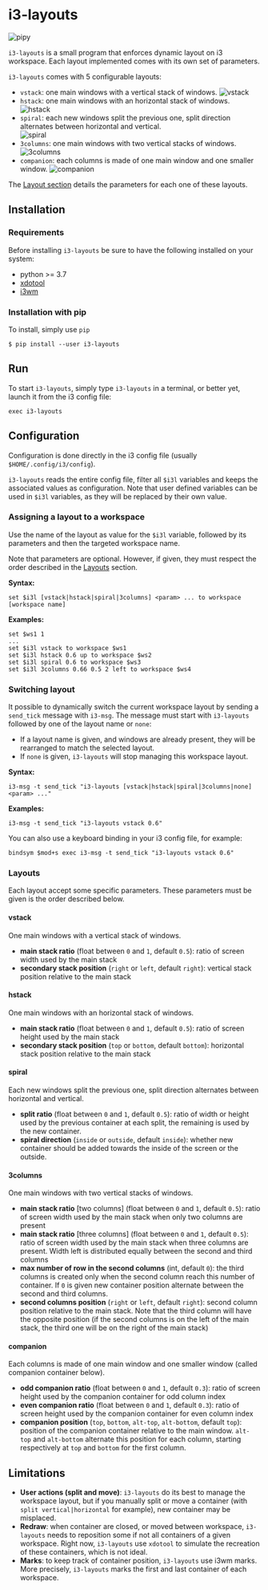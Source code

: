 # i3-layouts

![pipy](https://github.com/eliep/i3-layouts/workflows/Publish/badge.svg)

`i3-layouts` is a small program that enforces dynamic layout on i3 workspace. 
Each layout implemented comes with its own set of parameters. 

`i3-layouts` comes with 5 configurable layouts: 
- `vstack`: one main windows with a vertical stack of windows.
![vstack](./img/vstack.png)
- `hstack`: one main windows with an horizontal stack of windows.
![hstack](./img/hstack.png)
- `spiral`: each new windows split the previous one, split direction alternates between
horizontal and vertical.  
![spiral](./img/spiral.png)
- `3columns`: one main windows with two vertical stacks of windows.
![3columns](./img/3columns.png)
- `companion`: each columns is made of one main window and one smaller window.
![companion](./img/companion.png)

The [Layout section](#layouts) details the parameters for each one of these layouts. 

## Installation

### Requirements
Before installing `i3-layouts` be sure to have the following installed on your system:

* python >= 3.7
* [xdotool](https://www.semicomplete.com/projects/xdotool/)
* [i3wm](https://i3wm.org/)


### Installation with pip
To install, simply use `pip`

```
$ pip install --user i3-layouts
```

## Run
To start `i3-layouts`, simply type `i3-layouts` in a terminal,
or better yet, launch it from the i3 config file:

```
exec i3-layouts
```

## Configuration
Configuration is done directly in the i3 config file (usually `$HOME/.config/i3/config`).

`i3-layouts` reads the entire config file, filter all `$i3l` variables and 
keeps the associated values as configuration. Note that user defined variables can be used
in `$i3l` variables, as they will be replaced by their own value.

### Assigning a layout to a workspace
Use the name of the layout as value for the `$i3l` variable, followed by its parameters and 
then the targeted workspace name.

Note that parameters are optional. However, if given, they must respect the order described 
in the [Layouts](#layouts) section.

**Syntax:**

```
set $i3l [vstack|hstack|spiral|3columns] <param> ... to workspace [workspace name]
```

**Examples:**

```
set $ws1 1
...
set $i3l vstack to workspace $ws1
set $i3l hstack 0.6 up to workspace $ws2
set $i3l spiral 0.6 to workspace $ws3
set $i3l 3columns 0.66 0.5 2 left to workspace $ws4
```


### Switching layout

It possible to dynamically switch the current workspace layout by sending a `send_tick`
message with `i3-msg`. The message must start with `i3-layouts` 
followed by one of the layout name or `none`:

- If a layout name is given, and windows are already present, 
they will be rearranged to match the selected layout.   
- If `none` is given, `i3-layouts` will stop managing this workspace layout.  

**Syntax:**

```
i3-msg -t send_tick "i3-layouts [vstack|hstack|spiral|3columns|none] <param> ..."
```
 
**Examples:**

```
i3-msg -t send_tick "i3-layouts vstack 0.6"
```

You can also use a keyboard binding in your i3 config file, for example:
 
```
bindsym $mod+s exec i3-msg -t send_tick "i3-layouts vstack 0.6"
```
  
### Layouts
Each layout accept some specific parameters. 
These parameters must be given is the order described below.

#### vstack
One main windows with a vertical stack of windows.

* **main stack ratio** (float between `0` and `1`, default `0.5`): ratio of screen width used 
by the main stack
* **secondary stack position** (`right` or `left`, default `right`): vertical stack position 
relative to the main stack

#### hstack
One main windows with an horizontal stack of windows.

* **main stack ratio** (float between `0` and `1`, default `0.5`): ratio of screen height used 
by the main stack
* **secondary stack position** (`top` or `bottom`, default `bottom`): horizontal stack position 
relative to the main stack

#### spiral
Each new windows split the previous one, split direction alternates between
horizontal and vertical.

* **split ratio** (float between `0` and `1`, default `0.5`): 
ratio of width or height used by the previous container at each split, 
the remaining is used by the new container.
* **spiral direction** (`inside` or `outside`, default `inside`): 
whether new container should be added towards the inside of the screen or the outside.

#### 3columns
One main windows with two vertical stacks of windows.

* **main stack ratio** [two columns] (float between `0` and `1`, default `0.5`): 
ratio of screen width used by the main stack when only two columns are present
* **main stack ratio** [three columns] (float between `0` and `1`, default `0.5`): 
ratio of screen width used by the main stack when three columns are present. Width left
is distributed equally between the second and third columns
* **max number of row in the second columns** (int, default `0`): 
the third columns is created only when the second column reach this number of container. 
If `0` is given new container position alternate between the second and third columns.
* **second columns position** (`right` or `left`, default `right`): second column position 
relative to the main stack. Note that the third column will have the opposite position 
(if the second columns is on the left of the main stack, the third one will be on the right of 
the main stack)

#### companion
Each columns is made of one main window and one smaller window (called companion container below).

* **odd companion ratio** (float between `0` and `1`, default `0.3`): 
ratio of screen height used by the companion container for odd column index
* **even companion ratio** (float between `0` and `1`, default `0.3`): 
ratio of screen height used by the companion container for even column index
* **companion position** (`top`, `bottom`, `alt-top`, `alt-bottom`, default `top`): 
position of the companion container relative to the main window. `alt-top` and `alt-bottom`
alternate this position for each column, starting respectively at `top` and `bottom` for
the first column.

## Limitations

* **User actions (split and move)**: `i3-layouts` do its best to manage the workspace layout, but if you manually 
split or move a container (with `split vertical|horizontal` for example), 
new container may be misplaced.
* **Redraw**: when container are closed, or moved between workspace, `i3-layouts` needs to reposition
some if not all containers of a given workspace. Right now, `i3-layouts` use `xdotool` 
to simulate the recreation of these containers, which is not ideal.
* **Marks**: to keep track of container position, `i3-layouts` use i3wm marks. 
More precisely, `i3-layouts` marks the first and last container of each workspace. 
